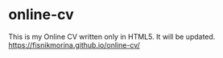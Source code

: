 # online-cv
This is my Online CV written only in HTML5. It will be updated. https://fisnikmorina.github.io/online-cv/
